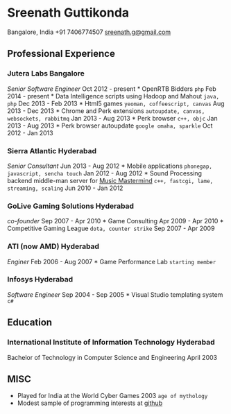 # Sreenath Guttikonda
Bangalore, India
+91 7406774507
<sreenath.g@gmail.com>

## Professional Experience
### Jutera Labs 				Bangalore
*Senior Software Engineer*		Oct 2012 - present
	* OpenRTB Bidders `php`		Feb 2014 - present
	* Data Intelligence scripts using Hadoop and Mahout `java, php`	Dec 2013 - Feb 2013
	* Html5 games `yeoman, coffeescript, canvas`	Aug 2013 - Dec 2013
	* Chrome and Perk extensions `autoupdate, canvas, websockets, rabbitmq` Jan 2013 - Aug 2013
	* Perk browser `c++, objc` 	Jan 2013 - Aug 2013
	* Perk browser autoupdate `google omaha, sparkle` 	Oct 2012 - Jan 2013
### Sierra Atlantic 	Hyderabad
*Senior Consultant* 	Jun 2013 - Aug 2012
	* Mobile applications `phonegap, javascript, sencha touch`	Jan 2012 - Aug 2012
	* Sound Processing backend middle-man server for [Music Mastermind](www.musicmastermind.com) `c++, fastcgi, lame, streaming, scaling` 	Jun 2010 - Jan 2012
### GoLive Gaming Solutions 	Hyderabad
*co-founder* 			Sep 2007 - Apr 2010
	* Game Consulting	Apr 2009 - Apr 2010
	* Competitive Gaming League `dota, counter strike` 	Sep 2007 - Apr 2009
### ATI (now AMD)	Hyderabad
*Enginer*	Feb 2006 - Aug 2007
	* Game Performance Lab `starting member`
### Infosys 	Hyderabad
*Software Engineer*	Sep 2004 - Sep 2005
	* Visual Studio templating system `c#`

## Education
### International Institute of Information Technology	Hyderabad
Bachelor of Technology in Computer Science and Engineering	April 2003

## MISC
* Played for India at the World Cyber Games 2003 `age of mythology`
* Modest sample of programming interests at [github](https://github.com/ab-su-rd)
